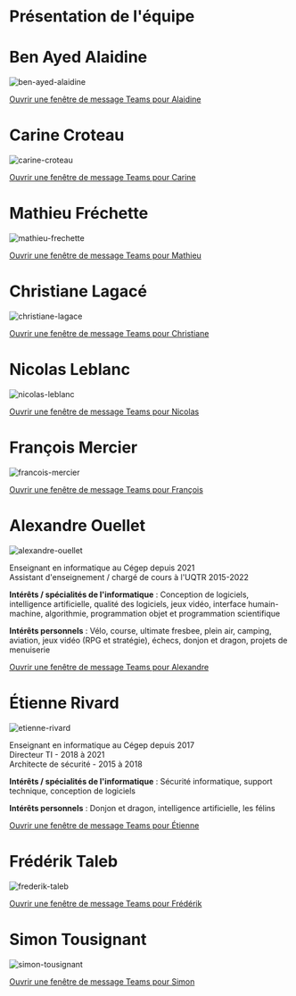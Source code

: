 # Présentation de l'équipe

# Ben Ayed Alaidine

![ben-ayed-alaidine](./assets/ben-ayed-alaidine.jpeg)

[Ouvrir une fenêtre de message Teams pour Alaidine](https://teams.microsoft.com/l/chat/0/0?tenantId=9d6cf526-ad81-46f8-a73a-a507aaf06cda&users=BENAYED.ALAIDINE@cegepvicto.ca)

# Carine Croteau

![carine-croteau](./assets/carine-croteau.jpeg)

[Ouvrir une fenêtre de message Teams pour Carine](https://teams.microsoft.com/l/chat/0/0?tenantId=9d6cf526-ad81-46f8-a73a-a507aaf06cda&users=CROTEAU.CARINE@cegepvicto.ca)

# Mathieu Fréchette

![mathieu-frechette](./assets/mathieu-frechette.jpeg)

[Ouvrir une fenêtre de message Teams pour Mathieu](https://teams.microsoft.com/l/chat/0/0?tenantId=9d6cf526-ad81-46f8-a73a-a507aaf06cda&users=FRECHETTE.MATHIEU@cegepvicto.ca)

# Christiane Lagacé

![christiane-lagace](./assets/christiane-lagace.jpeg)

[Ouvrir une fenêtre de message Teams pour Christiane](https://teams.microsoft.com/l/chat/0/0?tenantId=9d6cf526-ad81-46f8-a73a-a507aaf06cda&users=LAGACE.CHRISTIANE@cegepvicto.ca)

# Nicolas Leblanc

![nicolas-leblanc](./assets/nicolas-leblanc.jpeg)

[Ouvrir une fenêtre de message Teams pour Nicolas](https://teams.microsoft.com/l/chat/0/0?tenantId=9d6cf526-ad81-46f8-a73a-a507aaf06cda&users=LEBLANC.NICOLAS@cegepvicto.ca)

# François Mercier

![francois-mercier](./assets/francois-mercier.jpeg)

[Ouvrir une fenêtre de message Teams pour François](https://teams.microsoft.com/l/chat/0/0?tenantId=9d6cf526-ad81-46f8-a73a-a507aaf06cda&users=MERCIER.FRANCOIS@cegepvicto.ca)

# Alexandre Ouellet

![alexandre-ouellet](./assets/alexandre-ouellet.png)

Enseignant en informatique au Cégep depuis 2021  
Assistant d'enseignement / chargé de cours à l'UQTR 2015-2022

**Intérêts / spécialités de l'informatique** :
Conception de logiciels, intelligence artificielle, qualité des logiciels, jeux vidéo, interface humain-machine, algorithmie, programmation objet et programmation scientifique

**Intérêts personnels** :
Vélo, course, ultimate fresbee, plein air, camping, aviation, jeux vidéo (RPG et stratégie), échecs, donjon et dragon, projets de menuiserie


[Ouvrir une fenêtre de message Teams pour Alexandre](https://teams.microsoft.com/l/chat/0/0?tenantId=9d6cf526-ad81-46f8-a73a-a507aaf06cda&users=OUELLET.ALEXANDRE@cegepvicto.ca)

# Étienne Rivard

![etienne-rivard](./assets/etienne-rivard.png)

Enseignant en informatique au Cégep depuis 2017  
Directeur TI - 2018 à 2021  
Architecte de sécurité - 2015 à 2018  

**Intérêts / spécialités de l'informatique** :
Sécurité informatique, support technique, conception de logiciels

**Intérêts personnels** :
Donjon et dragon, intelligence artificielle, les félins

[Ouvrir une fenêtre de message Teams pour Étienne](https://teams.microsoft.com/l/chat/0/0?tenantId=9d6cf526-ad81-46f8-a73a-a507aaf06cda&users=RIVARD.ETIENNE@cegepvicto.ca)

# Frédérik Taleb

![frederik-taleb](./assets/frederik-taleb.jpeg)

[Ouvrir une fenêtre de message Teams pour Frédérik](https://teams.microsoft.com/l/chat/0/0?tenantId=9d6cf526-ad81-46f8-a73a-a507aaf06cda&users=TALEB.FREDERIK@cegepvicto.ca)

# Simon Tousignant

![simon-tousignant](./assets/simon-tousignant.png)

[Ouvrir une fenêtre de message Teams pour Simon](https://teams.microsoft.com/l/chat/0/0?tenantId=9d6cf526-ad81-46f8-a73a-a507aaf06cda&users=TOUSIGNANT.SIMON@cegepvicto.ca)
